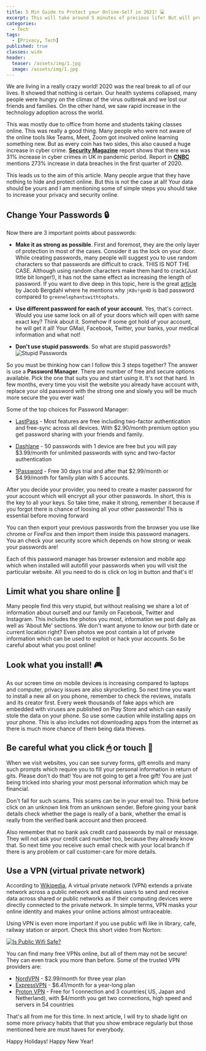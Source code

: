 ```yaml
---
title: 5 Min Guide to Protect your Online-Self in 2021! 💻
excerpt: This will take around 5 minutes of precious life! But will protect you online forever!
categories:
  - Tech
tags:
  - [Privacy, Tech]
published: true
classes: wide
header:
  teaser: /assets/img/1.jpg
  image: /assets/img/1.jpg
---
```


We are living in a really crazy world! 2020 was the real break to all of our lives. It showed that nothing is certain. Our health systems collapsed, many people were hungry on the climax of the virus outbreak and we lost our friends and families. On the other hand, we saw rapid increase in the technology adoption across the world. 

This was mostly due to office from home and students taking classes online. This was really a good thing. Many people who were not aware of the online tools like Teams, Meet, Zoom got involved online learning something new. But as every coin has two sides, this also caused a huge increase in cyber crime. [**Security Magazine**](https://www.securitymagazine.com/articles/93722-uk-sees-a-31-increase-in-cyber-crime-amid-the-pandemic) report shows that there was 31% increase in cyber crimes in UK in pandemic period. Report in [**CNBC**](https://www.cnbc.com/2020/07/29/cybercrime-ramps-up-amid-coronavirus-chaos-costing-companies-billions.html) mentions 273% increase in data breaches in the first quarter of 2020. 

This leads us to the aim of this article. Many people argue that they have nothing to hide and protect online. But this is not the case at all! Your data should be yours and I am mentioning some of simple steps you should take to increase your privacy and security online.

## Change Your Passwords 🔒

Now there are 3 important points about passwords:
- **Make it as strong as possible**. First and foremost, they are the only layer of protection in most of the cases. Consider it as the lock on your door. While creating passwords, many people will suggest you to use random characters so that passwords are difficult to crack. THIS IS NOT THE CASE. Although using random characters make them hard to crack(Just little bit longer!), it has not the same effect as increasing the length of password. If you want to dive deep in this topic, here is the great [article](https://towardsdatascience.com/why-password-validation-is-garbage-56e0d766c12e) by Jacob Bergdahl where he mentions why `jK8v!ge4D` is bad password compared to `greenelephantswithtophats`. 

- **Use different password for each of your account**. Yes, that's correct. Would you use same lock on all of your doors which will open with same exact key? Think about it. Somehow if some got hold of your account, he will get it all! Your GMail, Facebook, Twitter, your banks, your medical information and what not!

- **Don't use stupid passwords**. So what are stupid passwords?
![Stupid Passwords](https://www.safetydetectives.com/wp-content/uploads/2020/05/Top-30Most-Used-Passwords-in-the-world.jpg.webp)

So you must be thinking how can I follow this 3 steps together? The answer is use a **Password Manager**. There are number of free and secure options available. Pick the one that suits you and start using it. It's not that hard. In few months, every time you visit the website you already have account with, replace your old password with the strong one and slowly you will be much more secure the you ever was!

Some of the top choices for Password Manager:
  - [LastPass](https://www.lastpass.com/) - Most features are free including two-factor authentication and free-sync across all devices. With $2.90/month premium option you get password sharing with your friends and family.

  - [Dashlane](https://www.dashlane.com/) - 50 passwords with 1 device are free but you will pay $3.99/month for unlimited passwords with sync and two-factor authentication

  - [1Password](https://1password.com/) - Free 30 days trial and after that $2.99/month or $4.99/month for family plan with 5 accounts.

  After you decide your provider, you need to create a master password for your account which will encrypt all your other passwords. In short, this is the key to all your keys. So take time, make it strong, remember it because if you forgot there is chance of loosing all your other passwords! This is essential before moving forward

  You can then export your previous passwords from the browser you use like chrome or FireFox and then import them inside this password managers. You an check your security score which depends on how strong or weak your passwords are!

  Each of this password manager has browser extension and mobile app which when installed will autofill your passwords when you will visit the particular website. All you need to do is click on log in button and that's it!

## Limit what you share online 🎁

Many people find this very stupid, but without realising we share a  lot of information about ourself and our family on Facebook, Twitter and Instagram. This includes the photos you most, information we post daily as well as 'About Me' sections. We don't want anyone to know our birth date or current location right? Even photos we post contain a lot of private information which can be used to exploit or hack your accounts. So be careful about what you post online!

## Look what you install! 🎮

As our screen time on mobile devices is increasing compared to laptops and computer, privacy issues are also skyrocketing. So next time you want to install a new all on you phone, remember to check the reviews, installs and its creator first. Every week thousands of fake apps which are embedded with viruses are published on Play Store and which can easily stole the data on your phone. So use some caution while installing apps on your phone. This is also includes not downloading apps from the internet as there is much more chance of them being data thieves.

## Be careful what you click 🖱 or touch 📱

When we visit websites, you can see survey forms, gift enrolls and many such prompts which require you to fill your personal information in return of gits. Please don't do that! You are not going to get a free gift! You are just being tricked into sharing your most personal information which may be financial.

Don't fall for such scams. This scams can be in your email too. Think before click on an unknown link from an unknown sender. Before giving your bank details check whether the page is really of a bank, whether the email is really from the verified bank account and then proceed. 

Also remember that no bank ask credit card passwords by mail or message. They will not ask your credit card number too, because they already know that. So next time you receive such email check with your local branch if there is any problem or call customer-care for more details.

## Use a VPN (virtual private network)

According to [Wikipedia](https://en.wikipedia.org/wiki/Virtual_private_network), A virtual private network (VPN) extends a private network across a public network and enables users to send and receive data across shared or public networks as if their computing devices were directly connected to the private network. In simple terms, VPN masks your online identity and makes your online actions almost untraceable.

Using VPN is even more important if you use public wifi like in library, cafe, railway station or airport. Check this short video from Norton:

[![Is Public Wifi Safe? ](http://img.youtube.com/vi/8WkbIJjYxew/0.jpg)](http://www.youtube.com/watch?v=8WkbIJjYxew "Is hotel Wi-Fi safe? | NordVPN")

You can find many free VPNs online, but all of them may not be secure! They can even track you more than before. Some of the trusted VPN providers are:
- [NordVPN](https://nordvpn.com/) - $2.99/month for three year plan
- [ExpressVPN](https://www.expressvpn.com/) - $6.41/month for a year-long plan
- [Proton VPN](https://protonvpn.com) - Free for 1 connection and 3 countries( US, Japan and Netherland), with $4/month you get two connections, high speed and servers in 54 countries

That's all from me for this time. In next article, I will try to shade light on some more privacy habits that that you show embrace regularly but those mentioned here are must haves for everybody. 

Happy Holidays!
Happy New Year!

